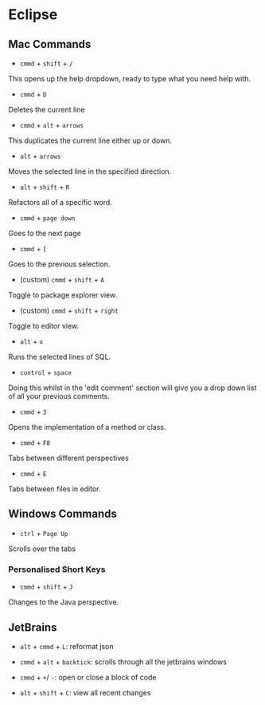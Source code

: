 # Eclipse

## Mac Commands

* `cmmd` + `shift` + `/`

This opens up the help dropdown, ready to type what you need help with.

* `cmmd` + `D`

Deletes the current line

* `cmmd` + `alt` + `arrows`

This duplicates the current line either up or down.

* `alt` + `arrows`

Moves the selected line in the specified direction.

* `alt` + `shift` + `R`

Refactors all of a specific word.

* `cmmd` + `page down`

Goes to the next page

* `cmmd` + `[`

Goes to the previous selection.

* (custom) `cmmd` + `shift` + `A`

Toggle to package explorer view.

* (custom) `cmmd` + `shift` + `right`

Toggle to editor view.

* `alt` + `x`

Runs the selected lines of SQL.

* `control` + `space`

Doing this whilst in the 'edit comment' section will give you a drop down list of all your previous comments.

* `cmmd` + `3`

Opens the implementation of a method or class.

* `cmmd` + `F8`

Tabs between different perspectives

* `cmmd` + `E`

Tabs between files in editor.

## Windows Commands

* `ctrl` + `Page Up`

Scrolls over the tabs

### Personalised Short Keys

* `cmmd` + `shift` + `J`

Changes to the Java perspective.

## JetBrains

* `alt` + `cmmd` + `L`: reformat json 

* `cmmd` + `alt` + `backtick`: scrolls through all the jetbrains windows

* `cmmd` + `+`/ `-`: open or close a block of code

* `alt` + `shift` + `C`: view all recent changes
